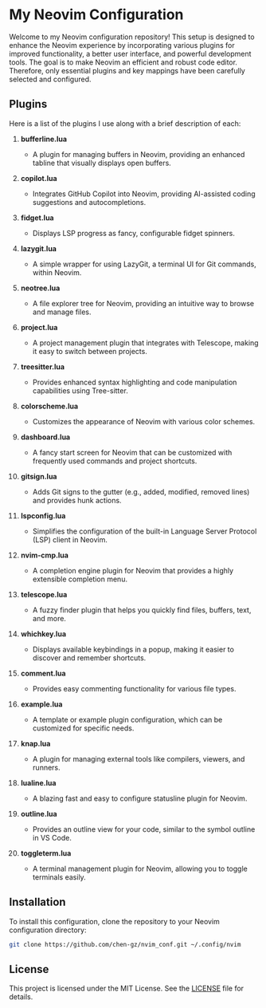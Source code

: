 # My Neovim Configuration

Welcome to my Neovim configuration repository! This setup is designed to enhance the Neovim experience by incorporating various plugins for improved functionality, a better user interface, and powerful development tools. The goal is to make Neovim an efficient and robust code editor. Therefore, only essential plugins and key mappings have been carefully selected and configured.

## Plugins

Here is a list of the plugins I use along with a brief description of each:

1. **bufferline.lua**
   - A plugin for managing buffers in Neovim, providing an enhanced tabline that visually displays open buffers.

2. **copilot.lua**
   - Integrates GitHub Copilot into Neovim, providing AI-assisted coding suggestions and autocompletions.

3. **fidget.lua**
   - Displays LSP progress as fancy, configurable fidget spinners.

4. **lazygit.lua**
   - A simple wrapper for using LazyGit, a terminal UI for Git commands, within Neovim.

5. **neotree.lua**
   - A file explorer tree for Neovim, providing an intuitive way to browse and manage files.

6. **project.lua**
   - A project management plugin that integrates with Telescope, making it easy to switch between projects.

7. **treesitter.lua**
   - Provides enhanced syntax highlighting and code manipulation capabilities using Tree-sitter.

8. **colorscheme.lua**
   - Customizes the appearance of Neovim with various color schemes.

9. **dashboard.lua**
   - A fancy start screen for Neovim that can be customized with frequently used commands and project shortcuts.

10. **gitsign.lua**
    - Adds Git signs to the gutter (e.g., added, modified, removed lines) and provides hunk actions.

11. **lspconfig.lua**
    - Simplifies the configuration of the built-in Language Server Protocol (LSP) client in Neovim.

12. **nvim-cmp.lua**
    - A completion engine plugin for Neovim that provides a highly extensible completion menu.

13. **telescope.lua**
    - A fuzzy finder plugin that helps you quickly find files, buffers, text, and more.

14. **whichkey.lua**
    - Displays available keybindings in a popup, making it easier to discover and remember shortcuts.

15. **comment.lua**
    - Provides easy commenting functionality for various file types.

16. **example.lua**
    - A template or example plugin configuration, which can be customized for specific needs.

17. **knap.lua**
    - A plugin for managing external tools like compilers, viewers, and runners.

18. **lualine.lua**
    - A blazing fast and easy to configure statusline plugin for Neovim.

19. **outline.lua**
    - Provides an outline view for your code, similar to the symbol outline in VS Code.

20. **toggleterm.lua**
    - A terminal management plugin for Neovim, allowing you to toggle terminals easily.

## Installation

To install this configuration, clone the repository to your Neovim configuration directory:

```bash
git clone https://github.com/chen-gz/nvim_conf.git ~/.config/nvim
```

## License

This project is licensed under the MIT License. See the [LICENSE](LICENSE) file for details.
